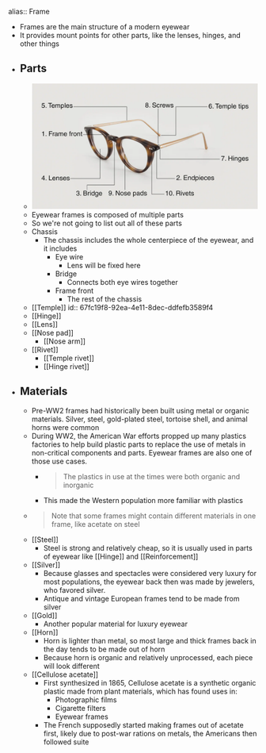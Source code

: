 alias:: Frame

- Frames are the main structure of a modern eyewear
- It provides mount points for other parts, like the lenses, hinges, and other things
- ## Parts
	- ![frame_parts.webp](../assets/frame_parts_1744577189828_0.webp)
	- Eyewear frames is composed of multiple parts
	- So we're not going to list out all of these parts
	- Chassis
		- The chassis includes the whole centerpiece of the eyewear, and it includes
			- Eye wire
				- Lens will be fixed here
			- Bridge
				- Connects both eye wires together
			- Frame front
				- The rest of the chassis
	- [[Temple]]
	  id:: 67fc19f8-92ea-4e11-8dec-ddfefb3589f4
	- [[Hinge]]
	- [[Lens]]
	- [[Nose pad]]
		- [[Nose arm]]
	- [[Rivet]]
		- [[Temple rivet]]
		- [[Hinge rivet]]
- ## Materials
	- Pre-WW2 frames had historically been built using metal or organic materials. Silver, steel, gold-plated steel, tortoise shell, and animal horns were common
	- During WW2, the American War efforts propped up many plastics factories to help build plastic parts to replace the use of metals in non-critical components and parts. Eyewear frames are also one of those use cases.
		- > The plastics in use at the times were both organic and inorganic
		- This made the Western population more familiar with plastics
	- > Note that some frames might contain different materials in one frame, like acetate on steel
	- [[Steel]]
		- Steel is strong and relatively cheap, so it is usually used in parts of eyewear like [[Hinge]] and [[Reinforcement]]
	- [[Silver]]
		- Because glasses and spectacles were considered very luxury for most populations, the eyewear back then was made by jewelers, who favored silver.
		- Antique and vintage European frames tend to be made from silver
	- [[Gold]]
		- Another popular material for luxury eyewear
	- [[Horn]]
		- Horn is lighter than metal, so most large and thick frames back in the day tends to be made out of horn
		- Because horn is organic and relatively unprocessed, each piece will look different
	- [[Cellulose acetate]]
		- First synthesized in 1865, Cellulose acetate is a synthetic organic plastic made from plant materials, which has found uses in:
			- Photographic films
			- Cigarette filters
			- Eyewear frames
		- The French supposedly started making frames out of acetate first, likely due to post-war rations on metals, the Americans then followed suite